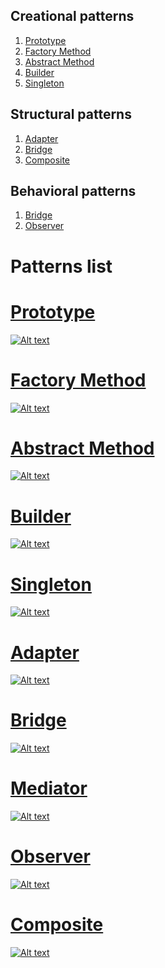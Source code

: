 ## Creational patterns
1. [Prototype](https://github.com/petrovRV/MiddleMarathon/blob/master/README.md#prototype)
2. [Factory Method](https://github.com/petrovRV/MiddleMarathon/blob/master/README.md#factory-method)
3. [Abstract Method](https://github.com/petrovRV/MiddleMarathon/blob/master/README.md#abstract-method)
4. [Builder](https://github.com/petrovRV/MiddleMarathon/blob/master/README.md#builder)
5. [Singleton](https://github.com/petrovRV/MiddleMarathon/blob/master/README.md#singleton)

## Structural patterns
1. [Adapter](https://github.com/petrovRV/MiddleMarathon/blob/master/README.md#adapter)
2. [Bridge](https://github.com/petrovRV/MiddleMarathon/blob/master/README.md#bridge)
2. [Composite](https://github.com/petrovRV/MiddleMarathon/blob/master/README.md#composite)

## Behavioral patterns
1. [Bridge](https://github.com/petrovRV/MiddleMarathon/blob/master/README.md#mediator)
2. [Observer](https://github.com/petrovRV/MiddleMarathon/blob/master/README.md#observer)

# Patterns list

# [Prototype](https://github.com/petrovRV/MiddleMarathon/blob/master/Patterns/Creational/Prototype.playground/Contents.swift)
[![Alt text](https://github.com/petrovRV/MiddleMarathon/blob/master/Patterns/images/Prototype.jpg)](https://github.com/petrovRV/MiddleMarathon/blob/master/Patterns/Creational/Prototype.playground/Contents.swift)

# [Factory Method](https://github.com/petrovRV/MiddleMarathon/blob/master/Patterns/Creational/FactoryMethod.playground/Contents.swift)
[![Alt text](https://github.com/petrovRV/MiddleMarathon/blob/master/Patterns/images/FactoryMethod.jpg)](https://github.com/petrovRV/MiddleMarathon/blob/master/Patterns/Creational/FactoryMethod.playground/Contents.swift)

# [Abstract Method](https://github.com/petrovRV/MiddleMarathon/blob/master/Patterns/Creational/AbstractFactory.playground/Contents.swift)
[![Alt text](https://github.com/petrovRV/MiddleMarathon/blob/master/Patterns/images/AbstractFactory.jpg)](https://github.com/petrovRV/MiddleMarathon/blob/master/Patterns/Creational/AbstractFactory.playground/Contents.swift)

# [Builder](https://github.com/petrovRV/MiddleMarathon/blob/master/Patterns/Creational/Builder.playground/Contents.swift)
[![Alt text](https://github.com/petrovRV/MiddleMarathon/blob/master/Patterns/images/Builder.jpg)](https://github.com/petrovRV/MiddleMarathon/blob/master/Patterns/Creational/Builder.playground/Contents.swift)

# [Singleton](https://github.com/petrovRV/MiddleMarathon/blob/master/Patterns/Creational/Singleton.playground/Contents.swift)
[![Alt text](https://github.com/petrovRV/MiddleMarathon/blob/master/Patterns/images/Singleton.jpg)](https://github.com/petrovRV/MiddleMarathon/blob/master/Patterns/Creational/Singleton.playground/Contents.swift)

# [Adapter](https://github.com/petrovRV/MiddleMarathon/blob/master/Patterns/Structural/Adapter.playground/Contents.swift)
[![Alt text](https://github.com/petrovRV/MiddleMarathon/blob/master/Patterns/images/Adapter.jpg)](https://github.com/petrovRV/MiddleMarathon/blob/master/Patterns/Structural/Adapter.playground/Contents.swift)

# [Bridge](https://github.com/petrovRV/MiddleMarathon/blob/master/Patterns/Structural/Bridge.playground/Contents.swift)
[![Alt text](https://github.com/petrovRV/MiddleMarathon/blob/master/Patterns/images/Bridge.jpg)](https://github.com/petrovRV/MiddleMarathon/blob/master/Patterns/Structural/Bridge.playground/Contents.swift)

# [Mediator](https://github.com/petrovRV/MiddleMarathon/blob/master/Patterns/Behavioral/Mediator.playground/Contents.swift)
[![Alt text](https://github.com/petrovRV/MiddleMarathon/blob/master/Patterns/images/Mediator.jpg)](https://github.com/petrovRV/MiddleMarathon/blob/master/Patterns/Behavioral/Mediator.playground/Contents.swift)

# [Observer](https://github.com/petrovRV/MiddleMarathon/blob/master/Patterns/Behavioral/Observer.playground/Contents.swift)
[![Alt text](https://github.com/petrovRV/MiddleMarathon/blob/master/Patterns/images/Observer.jpg)](https://github.com/petrovRV/MiddleMarathon/blob/master/Patterns/Behavioral/Observer.playground/Contents.swift)

# [Composite](https://github.com/petrovRV/MiddleMarathon/blob/master/Patterns/Structural/Composite.playground/Contents.swift)
[![Alt text](https://github.com/petrovRV/MiddleMarathon/blob/master/Patterns/images/Composite.jpg)](https://github.com/petrovRV/MiddleMarathon/blob/master/Patterns/Structural/Composite.playground/Contents.swift)
